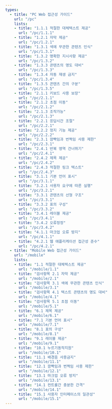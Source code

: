 ```yaml
---
types:
  - title: "PC Web 접근성 가이드"
    url: "/pc"
    lists:
    - title: "1.1.1 적절한 대체텍스트 제공"
      url: "/pc/1.1.1"
    - title: "1.2.1 자막 제공"
      url: "/pc/1.2.1"
    - title: "1.3.1 색에 무관한 콘텐츠 인식"
      url: "/pc/1.3.1"
    - title: "1.3.2 명확한 지시사항 제공"
      url: "/pc/1.3.2"
    - title: "1.3.3 콘텐츠의 명도 대비"
      url: "/pc/1.3.3"
    - title: "1.3.4 자동 재생 금지"
      url: "/pc/1.3.4"
    - title: "1.3.5 콘텐츠 간의 구분"
      url: "/pc/1.3.5"
    - title: "2.1.1 키보드 사용 보장"
      url: "/pc/2.1.1"
    - title: "2.1.2 초점 이동"
      url: "/pc/2.1.2"
    - title: "2.1.3 조작가능"
      url: "/pc/2.1.3"
    - title: "2.2.1 응답시간 조절"
      url: "/pc/2.2.1"
    - title: "2.2.2 정지 기능 제공"
      url: "/pc/2.2.2"
    - title: "2.3.1 깜빡임과 번쩍임 사용 제한"
      url: "/pc/2.3.1"
    - title: "2.4.1 반복 영역 건너뛰기"
      url: "/pc/2.4.1"
    - title: "2.4.2 제목 제공"
      url: "/pc/2.4.2"
    - title: "2.4.3 적절한 링크 텍스트"
      url: "/pc/2.4.3"
    - title: "3.1.1 기본 언어 표시"
      url: "/pc/3.1.1"
    - title: "3.2.1 사용자 요구에 따른 실행"
      url: "/pc/3.2.1"
    - title: "3.3.1 콘텐츠의 선형 구조"
      url: "/pc/3.3.1"
    - title: "3.3.2 표의 구성"
      url: "/pc/3.3.2"
    - title: "3.4.1 레이블 제공"
      url: "/pc/3.4.1"
    - title: "3.4.2 오류정정"
      url: "/pc/3.4.2"
    - title: "4.1.1 마크업 오류 방지"
      url: "/pc/4.1.1"
    - title: "4.2.1 웹 애플리케이션 접근성 준수"
      url: "/pc/4.2.1"
  - title: "Mobile Web 접근성 가이드"
    url: "/mobile"
    lists:
    - title: "1.1 적절한 대체텍스트 제공"
      url: "/mobile/1.1"
    - title: "검사항목 2.1 자막 제공"
      url: "/mobile/2.1"
    - title: "검사항목 3.1 색에 무관한 콘텐츠 인식"
      url: "/mobile/3.1"
    - title: "검사항목 4.1 텍스트 콘텐츠의 명도 대비"
      url: "/mobile/4.1"
    - title: "검사항목 5.1 초점 이동"
      url: "/mobile/5.1"
    - title: "6.1 제목 제공"
      url: "/mobile/6.1"
    - title: "7.1 기본 언어 표시"
      url: "/mobile/7.1"
    - title: "8.1 표의 구성"
      url: "/mobile/8.1"
    - title: "9.1 레이블 제공"
      url: "/mobile/9.1"
    - title: "10.1 누르기동작지원"
      url: "/mobile/10.1"
    - title: "11.1 배경음 사용금지"
      url: "/mobile/11.1"
    - title: "12.1 깜빡임과 번쩍임 사용 제한"
      url: "/mobile/12.1"
    - title: "13.1 마크업 오류 방지"
      url: "/mobile/13.1"
    - title: "14.1 컨트롤간 충분한 간격"
      url: "/mobile/14.1"
    - title: "15.1 사용자 인터페이스의 일관성"
      url: "/mobile/15.1"
---
```

